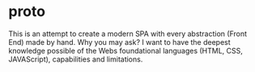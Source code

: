 # __proto__
This is an attempt to create a modern SPA with every abstraction (Front End) made by hand. Why you may ask? I want to have the deepest knowledge possible of the Webs foundational languages (HTML, CSS, JAVAScript), capabilities and limitations.
